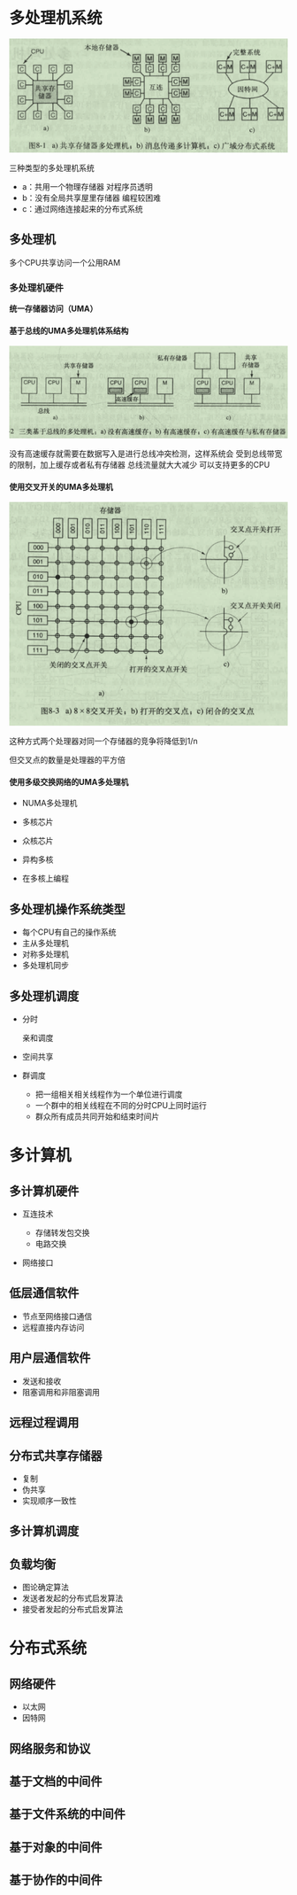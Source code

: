 # 多处理机系统

![屏幕截图 2020-12-24 142533](/assets/屏幕截图%202020-12-24%20142533.png)

三种类型的多处理机系统

- a：共用一个物理存储器 对程序员透明
- b：没有全局共享屋里存储器 编程较困难
- c：通过网络连接起来的分布式系统

## 多处理机

多个CPU共享访问一个公用RAM

### 多处理机硬件

**统一存储器访问（UMA）**

#### 基于总线的UMA多处理机体系结构

![屏幕截图 2020-12-24 145430](/assets/屏幕截图%202020-12-24%20145430.png)

没有高速缓存就需要在数据写入是进行总线冲突检测，这样系统会 受到总线带宽的限制，加上缓存或者私有存储器 总线流量就大大减少 可以支持更多的CPU

#### 使用交叉开关的UMA多处理机

![屏幕截图 2020-12-24 160022](/assets/屏幕截图%202020-12-24%20160022.png)

这种方式两个处理器对同一个存储器的竞争将降低到1/n

但交叉点的数量是处理器的平方倍

#### 使用多级交换网络的UMA多处理机



- NUMA多处理机

- 多核芯片

- 众核芯片
- 异构多核
- 在多核上编程

## 多处理机操作系统类型

- 每个CPU有自己的操作系统
- 主从多处理机
- 对称多处理机
- 多处理机同步

## 多处理机调度

- 分时

  亲和调度

- 空间共享

- 群调度

  - 把一组相关相关线程作为一个单位进行调度
  - 一个群中的相关线程在不同的分时CPU上同时运行
  - 群众所有成员共同开始和结束时间片

# 多计算机

## 多计算机硬件

- 互连技术

  - 存储转发包交换
  - 电路交换

- 网络接口

## 低层通信软件

- 节点至网络接口通信
- 远程直接内存访问

## 用户层通信软件
- 发送和接收
- 阻塞调用和非阻塞调用

## 远程过程调用

## 分布式共享存储器
- 复制
- 伪共享
- 实现顺序一致性

## 多计算机调度

## 负载均衡
- 图论确定算法
- 发送者发起的分布式启发算法
- 接受者发起的分布式启发算法

# 分布式系统

## 网络硬件
- 以太网
- 因特网

## 网络服务和协议

## 基于文档的中间件

## 基于文件系统的中间件

## 基于对象的中间件

## 基于协作的中间件
